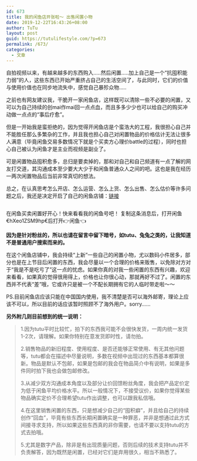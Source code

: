 ```yaml
---
id: 673
title: 我的闲鱼店开张啦～ 出售闲置小物
date: 2019-12-22T16:43:26+08:00
author: TuTu
layout: post
guid: https://tutulifestyle.com/?p=673
permalink: /673/
categories:
  - 文章
---
```

自拍视频以来，有越来越多的东西购入.....然后闲置.....加上自己是一个“抗囤积能力弱”的人，这些东西已开始严重挤占自己的生活空间了，与此同时，它们的价值与使用价值也在同步地流失中，感觉自己暴殄众物.....

之前也有网友建议我，干脆开一家闲鱼店，这样既可以清除一些不必要的闲置，又可以为自己持续的创mai作mai回一点点血，而且多多少少也可以给自己的购买冲动做一点点的“事后疗愈”。

但是一开始我是蛮拒绝的，因为觉得开闲鱼店是个蛮浩大的工程，我很担心自己并不能胜任那么多繁杂的工作，并且我也担心自己对闲置物品的价格估计无法让很多人满意（毕竟闲鱼交易多数情况下就是个买卖方心理价battle的过程），同时也担心自己被认为闲鱼才是主业而视频是副业了。

可是闲置物品囤积愈多，总归是要卖掉的，那和对自己和自己频道有一点了解的网友打交道，其沟通成本至少要大大少于和闲鱼普通众人之间的吧。这也是我在经历一两次闲置物品后当前非常真切的想法。

总之，在认真思考怎么开店、怎么运营、怎么上货、怎么出售、怎么估价等许多问题之后，我还是决定开启了自己的闲鱼店铺：[链接](https://market.m.taobao.com/app/idleFish-F2e/IdleFishWeexPersonalPage/PersonalHome?ut_sk=1.XDy4JtzLZlADALPtPvV47dly_12431167_1576949399907.Copy.mypage.2206976713333.2206976713333&userid=2206976713333&wh_weex=true&forceFlush=1)<figure class="wp-block-image size-large">

<img src="https://tutulifestyle.com/wp-content/uploads/2019/12/tutu-571x1024.jpg" alt="" class="wp-image-675" srcset="https://tutulifestyle.com/wp-content/uploads/2019/12/tutu-571x1024.jpg 571w, https://tutulifestyle.com/wp-content/uploads/2019/12/tutu-167x300.jpg 167w, https://tutulifestyle.com/wp-content/uploads/2019/12/tutu.jpg 714w" sizes="(max-width: 571px) 100vw, 571px" /> </figure> 

在闲鱼买卖闲置好开心！快来看看我的闲鱼号吧！ 复制这条消息后，打开闲鱼€hXeo1ZSM9hp€后打开👉闲鱼👈

**因为是针对粉丝的，所以也请在留言中留下暗号，如tutu、兔兔之类的，让我知道不是普通用户搜索而来的。**

在这个闲鱼店铺中，我会持续“上新”一些自己的闲置小物，尤以数码小件居多，部分也是在上节目后闲置的东西，我会尽量以一个合理的价格来贩售，以免除对方对于“我是不是吃亏了”这一点的忧虑。如果你真的对我一些闲置的东西有兴趣，欢迎来看看，如果真的觉得很用得上，价格也让你很心动，那就再好不过了。闲置的东西并不代表“差”哦，它或许只是被一个不配长期拥有它的人临时带走啦～～

PS.目前闲鱼店应该只能在中国国内使用，我不清楚是否可以海外邮寄，理论上应该不可以，所以目前的话应该暂时照顾不了海外用户。sorry……

**另外附几则目前想到的统一说明：**

<blockquote class="wp-block-quote">
  <p>
    1.因为tutu平时比较忙，拍下的东西我可能不会很快发货，一周内统一发货1-2次，请理解。如果你特别在意发货即时性，请勿拍。
  </p>
  
  <p>
    2.销售物品的新旧程度、使用程度、是否还能够正常使用、有无其他问题等，tutu都会在描述中尽量说明，多数在视频中出现过的东西基本都算很新。物品是默认不包邮，如果是包邮的我会在物品简介中有说明，如果是多件同时拍下我也会做包邮修改。
  </p>
  
  <p>
    3.从减少双方沟通成本角度以及部分让价回馈粉丝角度，我会把产品定价定为低于闲鱼平均价格水平。所以一般情况下，不接受议价，如果你觉得某些物品确实定价不合理希望tutu作出调整，也可以跟我私信哦。
  </p>
  
  <p>
    4.在这里销售闲置的东西，只是想减少自己的“囤积癖”，并且给自己的持续创作“回血”，毕竟有些东西长期闲置确实是一种罪恶，并非是想通过此方式间接寻求支持，所以如果这些东西真的非你需要，也请不要以支持tutu的方式去拍哦。
  </p>
  
  <p>
    5.尤其是数字产品，除非是有出现质量问题，否则后续的技术支持tutu并不负责解答，因为既然是闲置，已经对它们是弃用很久，相当不熟悉了。
  </p>
</blockquote>